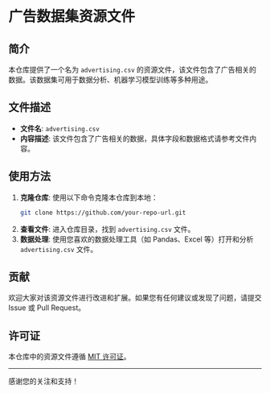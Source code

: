 # 广告数据集资源文件

## 简介
本仓库提供了一个名为 `advertising.csv` 的资源文件，该文件包含了广告相关的数据。该数据集可用于数据分析、机器学习模型训练等多种用途。

## 文件描述
- **文件名**: `advertising.csv`
- **内容描述**: 该文件包含了广告相关的数据，具体字段和数据格式请参考文件内容。

## 使用方法
1. **克隆仓库**: 使用以下命令克隆本仓库到本地：
   ```bash
   git clone https://github.com/your-repo-url.git
   ```
2. **查看文件**: 进入仓库目录，找到 `advertising.csv` 文件。
3. **数据处理**: 使用您喜欢的数据处理工具（如 Pandas、Excel 等）打开和分析 `advertising.csv` 文件。

## 贡献
欢迎大家对该资源文件进行改进和扩展。如果您有任何建议或发现了问题，请提交 Issue 或 Pull Request。

## 许可证
本仓库中的资源文件遵循 [MIT 许可证](LICENSE)。

---

感谢您的关注和支持！